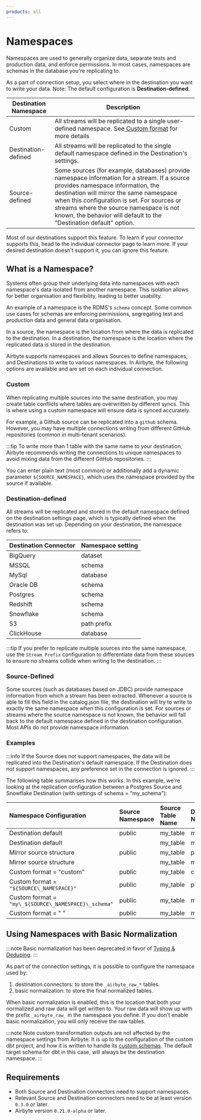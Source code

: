 ```yaml
---
products: all
---
```


# Namespaces

Namespaces are used to generally organize data, separate tests and production data, and enforce permissions. In most cases, namespaces are schemas in the database you're replicating to.

As a part of connection setup, you select where in the destination you want to write your data. Note: The default configuration is **Destination-defined**.

| Destination Namespace | Description                                                                                                                                                                                                                                                                                                                                 |
| --------------------- | ------------------------------------------------------------------------------------------------------------------------------------------------------------------------------------------------------------------------------------------------------------------------------------------------------------------------------------------- |
| Custom                | All streams will be replicated to a single user-defined namespace. See<a href="/using-airbyte/core-concepts/namespaces#custom"> Custom format</a> for more details                                                                                                                                                                          |
| Destination-defined   | All streams will be replicated to the single default namespace defined in the Destination's settings.                                                                                                                                                                                                                                       |
| Source-defined        | Some sources (for example, databases) provide namespace information for a stream. If a source provides namespace information, the destination will mirror the same namespace when this configuration is set. For sources or streams where the source namespace is not known, the behavior will default to the "Destination default" option. |

Most of our destinations support this feature. To learn if your connector supports this, head to the individual connector page to learn more. If your desired destination doesn't support it, you can ignore this feature.

## What is a Namespace?

Systems often group their underlying data into namespaces with each namespace's data isolated from another namespace. This isolation allows for better organisation and flexibility, leading to better usability.

An example of a namespace is the RDMS's `schema` concept. Some common use cases for schemas are enforcing permissions, segregating test and production data and general data organisation.

In a source, the namespace is the location from where the data is replicated to the destination. In a destination, the namespace is the location where the replicated data is stored in the destination.

Airbyte supports namespaces and allows Sources to define namespaces, and Destinations to write to various namespaces. In Airbyte, the following options are available and are set on each individual connection.

### Custom

When replicating multiple sources into the same destination, you may create table conflicts where tables are overwritten by different syncs. This is where using a custom namespace will ensure data is synced accurately.

For example, a Github source can be replicated into a `github` schema. However, you may have multiple connections writing from different GitHub repositories \(common in multi-tenant scenarios\).

:::tip
To write more than 1 table with the same name to your destination, Airbyte recommends writing the connections to unique namespaces to avoid mixing data from the different GitHub repositories.
:::

You can enter plain text (most common) or additionally add a dynamic parameter `${SOURCE_NAMESPACE}`, which uses the namespace provided by the source if available.

### Destination-defined

All streams will be replicated and stored in the default namespace defined on the destination settings page, which is typically defined when the destination was set up. Depending on your destination, the namespace refers to:

| Destination Connector | Namespace setting |
| :-------------------- | :---------------- |
| BigQuery              | dataset           |
| MSSQL                 | schema            |
| MySql                 | database          |
| Oracle DB             | schema            |
| Postgres              | schema            |
| Redshift              | schema            |
| Snowflake             | schema            |
| S3                    | path prefix       |
| ClickHouse            | database          |

:::tip
If you prefer to replicate multiple sources into the same namespace, use the `Stream Prefix` configuration to differentiate data from these sources to ensure no streams collide when writing to the destination.
:::

### Source-Defined

Some sources \(such as databases based on JDBC\) provide namespace information from which a stream has been extracted. Whenever a source is able to fill this field in the catalog.json file, the destination will try to write to exactly the same namespace when this configuration is set. For sources or streams where the source namespace is not known, the behavior will fall back to the default namespace defined in the destination configuration. Most APIs do not provide namespace information.

### Examples

:::info
If the Source does not support namespaces, the data will be replicated into the Destination's default namespace. If the Destination does not support namespaces, any preference set in the connection is ignored.
:::

The following table summarises how this works. In this example, we're looking at the replication configuration between a Postgres Source and Snowflake Destination \(with settings of schema = "my_schema"\):

| Namespace Configuration                              | Source Namespace | Source Table Name | Destination Namespace | Destination Table Name |
| :--------------------------------------------------- | :--------------- | :---------------- | :-------------------- | :--------------------- |
| Destination default                                  | public           | my_table          | my_schema             | my_table               |
| Destination default                                  |                  | my_table          | my_schema             | my_table               |
| Mirror source structure                              | public           | my_table          | public                | my_table               |
| Mirror source structure                              |                  | my_table          | my_schema             | my_table               |
| Custom format = "custom"                             | public           | my_table          | custom                | my_table               |
| Custom format = `"${SOURCE\_NAMESPACE}"`             | public           | my_table          | public                | my_table               |
| Custom format = `"my\_${SOURCE\_NAMESPACE}\_schema"` | public           | my_table          | my_public_schema      | my_table               |
| Custom format = " "                                  | public           | my_table          | my_schema             | my_table               |

## Using Namespaces with Basic Normalization

:::note
Basic normalization has been deprecated in favor of [Typing & Deduping](/platform/using-airbyte/core-concepts/typing-deduping).
:::

As part of the connection settings, it is possible to configure the namespace used by:

1. destination connectors: to store the `_airbyte_raw_*` tables.
2. basic normalization: to store the final normalized tables.

When basic normalization is enabled, this is the location that both your normalized and raw data will get written to. Your raw data will show up with the prefix `_airbyte_raw_` in the namespace you define. If you don't enable basic normalization, you will only receive the raw tables.

:::note
Note custom transformation outputs are not affected by the namespace settings from Airbyte: It is up to the configuration of the custom dbt project, and how it is written to handle its [custom schemas](https://docs.getdbt.com/docs/building-a-dbt-project/building-models/using-custom-schemas). The default target schema for dbt in this case, will always be the destination namespace.
:::

## Requirements

- Both Source and Destination connectors need to support namespaces.
- Relevant Source and Destination connectors need to be at least version `0.3.0` or later.
- Airbyte version `0.21.0-alpha` or later.
